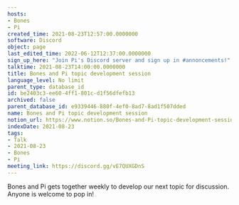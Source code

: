 ```yaml
---
hosts:
- Bones
- Pi
created_time: 2021-08-23T12:57:00.0000000
software: Discord
object: page
last_edited_time: 2022-06-12T12:37:00.0000000
sign_up_here: "Join Pi's Discord server and sign up in #annoncements!"
talktime: 2021-08-23T14:00:00.0000000
title: Bones and Pi topic development session
language_level: No limit
parent_type: database_id
id: be2403c3-ee60-4ff1-801c-d1f56dfefb13
archived: false
parent_database_id: e9339446-880f-4ef0-8ad7-8ad1f507dded
name: Bones and Pi topic development session
notion_url: https://www.notion.so/Bones-and-Pi-topic-development-session-be2403c3ee604ff1801cd1f56dfefb13
indexDate: 2021-08-23
tags:
- Talk
- 2021-08-23
- Bones
- Pi
meeting_link: https://discord.gg/vE7QUXGDnS
---
```


Bones and Pi gets together weekly to develop our next topic for discussion.
Anyone is welcome to pop in!










